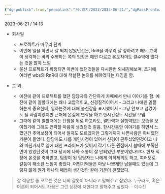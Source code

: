 ```yaml
---
{"dg-publish":true,"permalink":"/9.일지/2023/2023-06-21/","dgPassFrontmatter":true,"noteIcon":""}
---
```




2023-06-21 / 14:13 

- 회사일
	- 프로젝트가 마무리 단계
	- 이번에 일을 하면서 잘 되지 않았던것은, RnR을 아무리 잘 정하려고 해도 고객이 생각하는 바와 수행하는 쪽의 입장은 매번 다르고 온도차이도 클수밖에 없다는 것을 많이 느낌
	- 울산 프로젝트가 확정되면 이번에 했던것들을 다시한번 되새김해보며, 초기에 여러번 wbs와 RnR에 대해 착실한 논의를 해야겠다는 다짐을 함.

- 그 외..
	- 예전에 같이 프로젝트를 했던 담당자와 간단하게 카페에서 만나 이야기를 함. 예전에 같이 일할때에는 꽤나 고압적이고, 신경질적이어서 - 그리고 나에겐 일잘하는게 중요한데, 일하는것에 대해 불신감을 표시했어서 - 그냥 안보고 넘겼어도 될 사람이었지만 근처에 온김에 연락을 하고 한시간정도 시간을 보냄
	- 그때에 같이 일할때에는 단점을 뒤로 하고라도, 결단력과 실행력있는 모습을 보여줬기에 그래도 연락할 마음이 생겼던것 같음. 한시간동안 이야기를 하면서 느꼈던건 추억보정이 되어서 일지도 모르겠지만 그렇게까지 나쁜사람은 아니였던 기분이 들었다. 담당자도 나름 개인사정이 있어서 신경이 곤두섰었던것이고 나와 마찬가지로 일에 대한 프라이드가 있어서 각기 다른 관점에서 볼때에 부족한 면이 있었던것이 그때 당시에 나와 소통이 잘 안되었던 부분이었나보다. 현재 직장에 온것을 축하받고, 팀장이 된 담당자는 나에게 이직제의도 하고, 여러모로 갈등이 해소된 느낌이 좋았다. 어떤기억들은 마냥 나쁘게만 남을때도 있는데 그렇지 않게 뭔가 하나의 매듭이 생긴것만 같아 기분이 괜찮았다.


> 잘 적응할 줄 모르는 것은 너의 잘못이 아니라고 말해주고 싶었다. 누구라도, 혹은 어른이 되어서도 가끔은 그런 상황에 처한다고 말해주고 싶었다. - 이수진